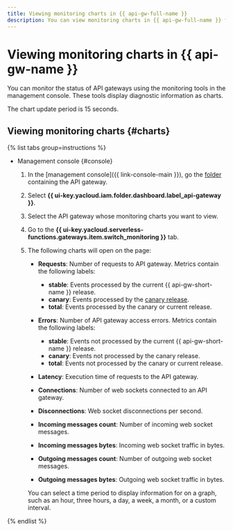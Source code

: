 ```yaml
---
title: Viewing monitoring charts in {{ api-gw-full-name }}
description: You can view monitoring charts in {{ api-gw-full-name }} for such measures as the number of requests to the API gateway, number of errors accessing the API gateway, and the time of requests to the API gateway. To view the chart, click {{ api-gw-name }} in the folder with the API gateway you want to get details about. In the window that opens, select the API gateway that you want to view monitoring charts for.
---
```


# Viewing monitoring charts in {{ api-gw-name }}

You can monitor the status of API gateways using the monitoring tools in the management console. These tools display diagnostic information as charts.

The chart update period is 15 seconds.

## Viewing monitoring charts {#charts}

{% list tabs group=instructions %}

- Management console {#console}

   1. In the [management console]({{ link-console-main }}), go the [folder](../../resource-manager/concepts/resources-hierarchy.md#folder) containing the API gateway.
   1. Select **{{ ui-key.yacloud.iam.folder.dashboard.label_api-gateway }}**.
   1. Select the API gateway whose monitoring charts you want to view.
   1. Go to the **{{ ui-key.yacloud.serverless-functions.gateways.item.switch_monitoring }}** tab.
   1. The following charts will open on the page:

      * **Requests**: Number of requests to API gateway. Metrics contain the following labels:
         * **stable**: Events processed by the current {{ api-gw-short-name }} release.
         * **canary**: Events processed by the [canary release](../concepts/extensions/canary.md).
         * **total**: Events processed by the canary or current release.
      * **Errors**: Number of API gateway access errors. Metrics contain the following labels:
         * **stable**: Events not processed by the current {{ api-gw-short-name }} release.
         * **canary**: Events not processed by the canary release.
         * **total**: Events not processed by the canary or current release.
      * **Latency**: Execution time of requests to the API gateway.

      * **Connections**: Number of web sockets connected to an API gateway.

      * **Disconnections**: Web socket disconnections per second.

      * **Incoming messages count**: Number of incoming web socket messages.

      * **Incoming messages bytes**: Incoming web socket traffic in bytes.

      * **Outgoing messages count**: Number of outgoing web socket messages.

      * **Outgoing messages bytes**: Outgoing web socket traffic in bytes.

      You can select a time period to display information for on a graph, such as an hour, three hours, a day, a week, a month, or a custom interval.

{% endlist %}

